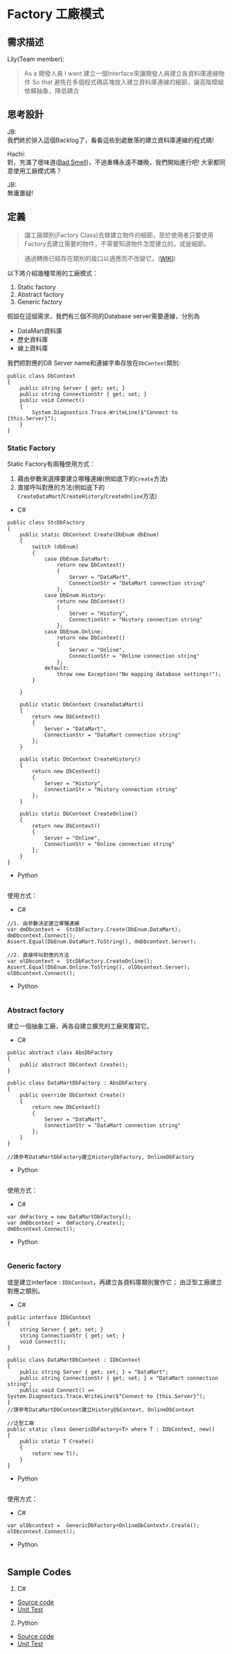 # Factory 工廠模式

## 需求描述

Lily(Team member):
> As a 開發人員
> I want 建立一個Interface來讓開發人員建立各資料庫連線物件
> So that 避免在多個程式碼區塊放入建立資料庫連線的細節，讓高階模組依賴抽象，降低耦合


## 思考設計

JB:<br> 
我們終於排入這個Backlog了，看看這些到處散落的建立資料庫連線的程式碼! 


Hachi:<br>
對，充滿了壞味道([Bad Smell](https://en.wikipedia.org/wiki/Code_smell))，不過重構永遠不嫌晚，我們開始進行吧! 大家都同意使用工廠模式嗎？

JB:<br>
無庸置疑!


## 定義

> 讓工廠類別(Factory Class)去做建立物件的細節，至於使用者只要使用Factory去建立需要的物件，不需要知道物件怎麼建立的，或是細節。


> 通過轉換已經存在類別的接口以適應而不改變它。([WIKI](https://en.wikipedia.org/wiki/Adapter_pattern))<br>

以下將介紹幾種常用的工廠模式：
1. Static factory
2. Abstract factory
3. Generic factory


假設在這個需求，我們有三個不同的Database server需要連線，分別為
* DataMart資料庫
* 歷史資料庫
* 線上資料庫

我們把對應的DB Server name和連線字串存放在`DbContext`類別:

```
public class DbContext
{
    public string Server { get; set; }
    public string ConnectionStr { get; set; }
    public void Connect()
    {
        System.Diagnostics.Trace.WriteLine($"Connect to {this.Server}");
    }
}
```

### Static Factory

Static Factory有兩種使用方式：
1. 藉由參數來選擇要建立哪種連線(例如底下的`Create`方法)
2. 直接呼叫對應的方法(例如底下的`CreateDataMart`/`CreateHistory`/`CreateOnline`方法)

* C#
```
public class StcDbFactory
{
    public static DbContext Create(DbEnum dbEnum)
    {
        switch (dbEnum)
        {
            case DbEnum.DataMart:
                return new DbContext()
                {
                    Server = "DataMart",
                    ConnectionStr = "DataMart connection string"
                };
            case DbEnum.History:
                return new DbContext()
                {
                    Server = "History",
                    ConnectionStr = "History connection string"
                };
            case DbEnum.Online:
                return new DbContext()
                {
                    Server = "Online",
                    ConnectionStr = "Online connection string"
                };
            default:
                throw new Exception("No mapping database settings!");
        }

    }

    public static DbContext CreateDataMart()
    {
        return new DbContext()
        {
            Server = "DataMart",
            ConnectionStr = "DataMart connection string"
        };
    }

    public static DbContext CreateHistory()
    {
        return new DbContext()
        {
            Server = "History",
            ConnectionStr = "History connection string"
        };
    }

    public static DbContext CreateOnline()
    {
        return new DbContext()
        {
            Server = "Online",
            ConnectionStr = "Online connection string"
        };
    }
}
```

* Python
```
```


使用方式：

* C#
```
//1. 由參數決定建立哪種連線
var dmDbcontext =  StcDbFactory.Create(DbEnum.DataMart);
dmDbcontext.Connect();
Assert.Equal(DbEnum.DataMart.ToString(), dmDbcontext.Server);

//2. 直接呼叫對應的方法
var olDbcontext =  StcDbFactory.CreateOnline();
Assert.Equal(DbEnum.Online.ToString(), olDbcontext.Server);
olDbcontext.Connect();
```

* Python
```
```



### Abstract factory

建立一個抽象工廠，再各自建立擴充的工廠來覆寫它。

* C#
```
public abstract class AbsDbFactory
{
    public abstract DbContext Create();
}

public class DataMartDbFactory : AbsDbFactory
{
    public override DbContext Create()
    {
        return new DbContext()
        {
            Server = "DataMart",
            ConnectionStr = "DataMart connection string"
        };
    }
}

//請參考DataMartDbFactory建立HistoryDbFactory, OnlineDbFactory
```

* Python
```
```

使用方式：

* C#
```
var dmFactory = new DataMartDbFactory();
var dmDbcontext =  dmFactory.Create();
dmDbcontext.Connect();
```

* Python
```
```


### Generic factory

或是建立interface : `IDbContext`，再建立各資料庫類別實作它； 由泛型工廠建立對應之類別。

* C#
```
public interface IDbContext
{
    string Server { get; set; }
    string ConnectionStr { get; set; }
    void Connect();
}

public class DataMartDbContext : IDbContext
{
    public string Server { get; set; } = "DataMart";
    public string ConnectionStr { get; set; } = "DataMart connection string";
    public void Connect() => System.Diagnostics.Trace.WriteLine($"Connect to {this.Server}"); 
}
//請參考DataMartDbContext建立HistoryDbContext, OnlineDbContext

//泛型工廠
public static class GenericDbFactory<T> where T : IDbContext, new()
{
    public static T Create()
    {
        return new T();
    }
}
```

* Python
```
```

使用方式：

* C#
```
var olDbcontext =  GenericDbFactory<OnlineDbContext>.Create();
olDbcontext.Connect();
```

* Python
```
```


## Sample Codes

1. C#
- [Source code](https://github.com/KarateJB/DesignPattern.Sample/tree/master/CSharp/DP.Domain/Samples/Adapter)
- [Unit Test](https://github.com/KarateJB/DesignPattern.Sample/blob/master/CSharp/DP.UnitTest/UtAdapter.cs)

2. Python
- [Source code](https://github.com/KarateJB/DesignPattern.Sample/tree/master/Python/Samples/Adapter)
- [Unit Test](https://github.com/KarateJB/DesignPattern.Sample/blob/master/Python/Samples/Adapter/UtAdapter.py)





